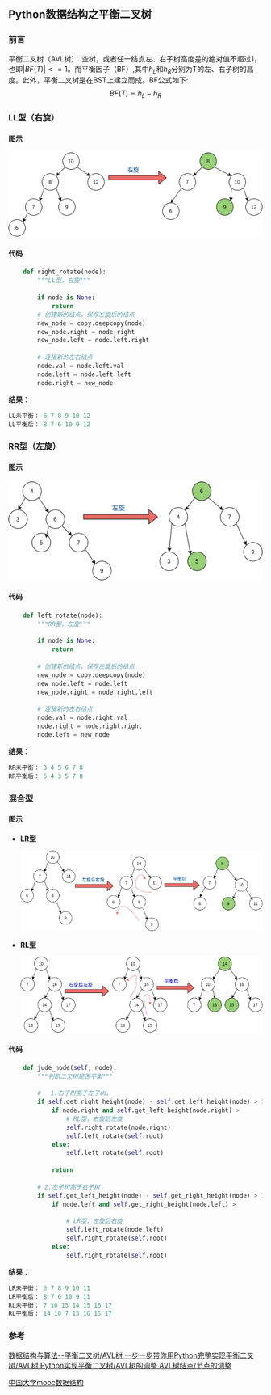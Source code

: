 ## Python数据结构之平衡二叉树

### 前言

​		平衡二叉树（AVL树）：空树，或者任一结点左、右子树高度差的绝对值不超过1，也即$|BF(T)|<=1$。而平衡因子（BF）,其中$h_L$和$h_R$分别为T的左、右子树的高度。此外，平衡二叉树是在BST上建立而成。BF公式如下:
$$
BF(T) = h_L - h_R
$$

### LL型（右旋）

#### 图示

![LL型.dio](../Picture/LL型.dio.png)

#### 代码

```python
    def right_rotate(node):
        """LL型，右旋"""

        if node is None:
            return
        # 创建新的结点，保存左旋后的结点
        new_node = copy.deepcopy(node)
        new_node.right = node.right
        new_node.left = node.left.right

        # 连接新的左右结点
        node.val = node.left.val
        node.left = node.left.left
        node.right = new_node

```

**结果**：

```python
LL未平衡： 6 7 8 9 10 12 
LL平衡后： 8 7 6 10 9 12 
```

### RR型（左旋）

#### 图示

![RR型.dio](../Picture/RR型.dio.png)

#### 代码

```python
    def left_rotate(node):
        """RR型，左旋"""

        if node is None:
            return

        # 创建新的结点，保存左旋后的结点
        new_node = copy.deepcopy(node)
        new_node.left = node.left
        new_node.right = node.right.left

        # 连接新的左右结点
        node.val = node.right.val
        node.right = node.right.right
        node.left = new_node
```

**结果**：

```python
RR未平衡： 3 4 5 6 7 8 
RR平衡后： 6 4 3 5 7 8 
```

### 混合型

#### 图示

- **LR型**

  ![LR型.dio](../Picture/LR型.dio.png)

- **RL型**

  ![RL型.dio](../Picture/RL型.dio.png)

#### 代码

```python
    def jude_node(self, node):
        """判断二叉树是否平衡"""

        # 　1.右子树高于左子树，
        if self.get_right_height(node) - self.get_left_height(node) > 1:
            if node.right and self.get_left_height(node.right) > 				                							self.get_right_height(node.right):
                # RL型，右旋后左旋
                self.right_rotate(node.right)
                self.left_rotate(self.root)
            else:
                self.left_rotate(self.root)

            return

        # 2.左子树高于右子树
        if self.get_left_height(node) - self.get_right_height(node) > 1:
            if node.left and self.get_right_height(node.left) >                                 						self.get_left_height(node.left):
                
                # LR型，左旋后右旋
                self.left_rotate(node.left)
                self.right_rotate(self.root)
            else:
                self.right_rotate(self.root)
```

**结果**：

```python
LR未平衡： 6 7 8 9 10 11 
LR平衡后： 8 7 6 10 9 11 
RL未平衡： 7 10 13 14 15 16 17 
RL平衡后： 14 10 7 13 16 15 17 
```

### 参考

[数据结构与算法--平衡二叉树/AVL树 一步一步带你用Python完整实现平衡二叉树/AVL树 Python实现平衡二叉树/AVL树的调整 AVL树结点/节点的调整](https://blog.csdn.net/storyfull/article/details/103833760)

[中国大学mooc数据结构](https://www.icourse163.org/course/ZJU-93001)